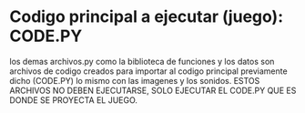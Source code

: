 # Codigo principal a ejecutar (juego): CODE.PY
los demas archivos.py como la biblioteca de funciones y los datos son archivos de codigo creados para importar al codigo principal previamente dicho (CODE.PY) lo mismo con las imagenes y los sonidos. ESTOS ARCHIVOS NO DEBEN EJECUTARSE, SOLO EJECUTAR EL CODE.PY QUE ES DONDE SE PROYECTA EL JUEGO.

